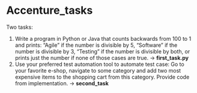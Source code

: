 # Accenture_tasks

Two tasks:
  1. Write a program in Python or Java that counts backwards from 100 to 1 and prints: “Agile” if the number is divisible by 5, “Software” if the number is divisible by 3, “Testing” if the number is divisible by both, or prints just the number if none of those cases are true. -> **first_task.py**
  2. Use your preferred test automation tool to automate test case: Go to your favorite e-shop, navigate to some category and add two most expensive items to the shopping cart from this category. Provide code from implementation.  -> **second_task**
